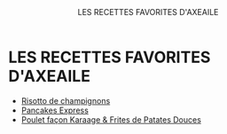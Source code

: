<div style="position: fixed; top: 0; right: 0; width: 200px; height: 100vh; background-image: url('photocuisine.jpeg');">
</div>

<header
<h1>LES RECETTES FAVORITES D'AXEAILE</h1>
</header>

<div style="text-align: left;">
  <h1>LES RECETTES FAVORITES D'AXEAILE</h1>
</div>

- [Risotto de champignons][id] 
- [Pancakes Express][id1] 
- [Poulet façon Karaage & Frites de Patates Douces][id2]

[id]: risotto.md
[id1]: pancakesexpress.md
[id2]: poulet.md
